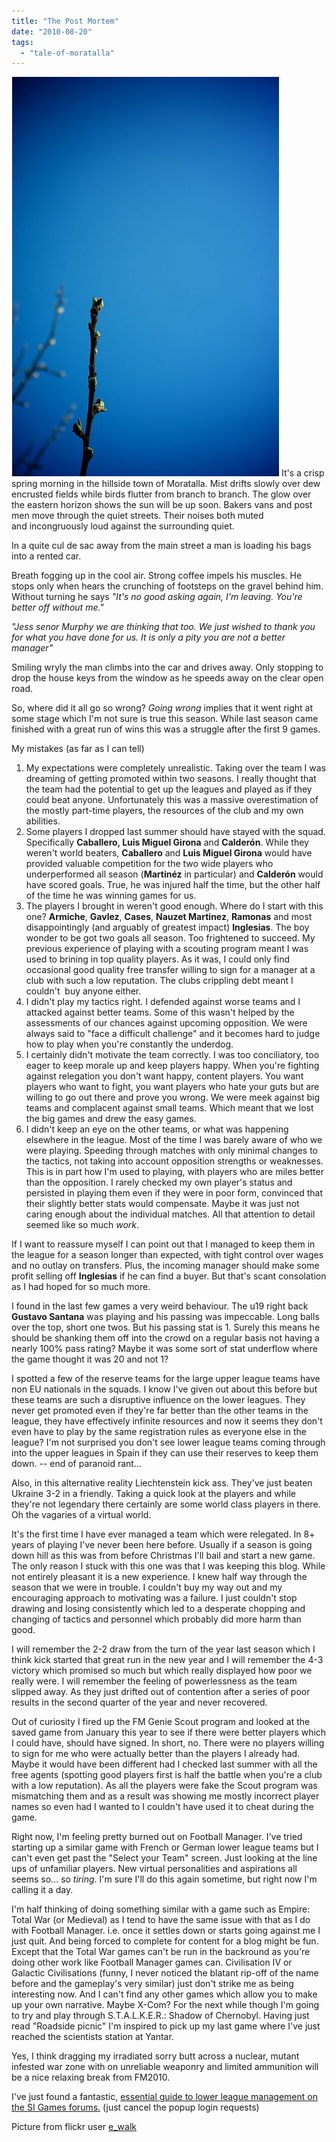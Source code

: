 ```yaml
---
title: "The Post Mortem"
date: "2010-08-20"
tags: 
  - "tale-of-moratalla"
---
```


![](images/springDawn.jpg "springDawn") It's a crisp spring morning in the hillside town of Moratalla. Mist drifts slowly over dew encrusted fields while birds flutter from branch to branch. The glow over the eastern horizon shows the sun will be up soon. Bakers vans and post men move through the quiet streets. Their noises both muted and incongruously loud against the surrounding quiet.

In a quite cul de sac away from the main street a man is loading his bags into a rented car.

Breath fogging up in the cool air. Strong coffee impels his muscles. He stops only when hears the crunching of footsteps on the gravel behind him. Without turning he says _"It's no good asking again, I'm leaving. You're better off without me."_

_"Jess senor Murphy we are thinking that too. We just wished to thank you for what you have done for us. It is only a pity you are not a better manager"_

Smiling wryly the man climbs into the car and drives away. Only stopping to drop the house keys from the window as he speeds away on the clear open road.

So, where did it all go so wrong? _Going wrong_ implies that it went right at some stage which I'm not sure is true this season. While last season came finished with a great run of wins this was a struggle after the first 9 games.

My mistakes (as far as I can tell)

1. My expectations were completely unrealistic. Taking over the team I was dreaming of getting promoted within two seasons. I really thought that the team had the potential to get up the leagues and played as if they could beat anyone. Unfortunately this was a massive overestimation of the mostly part-time players, the resources of the club and my own abilities.
2. Some players I dropped last summer should have stayed with the squad. Specifically **Caballero, **Luis Miguel Girona**** and **Calderón**. While they weren't world beaters, **Caballero** and **Luis Miguel Girona** would have provided valuable competition for the two wide players who underperformed all season (**Martinéz** in particular) and **Calderón** would have scored goals. True, he was injured half the time, but the other half of the time he was winning games for us.
3. The players I brought in weren't good enough. Where do I start with this one? **Armiche**, **Gavlez**, **Cases**, **Nauzet Martinez**, **Ramonas** and most disappointingly (and arguably of greatest impact) **Inglesias**. The boy wonder to be got two goals all season. Too frightened to succeed. My previous experience of playing with a scouting program meant I was used to brining in top quality players. As it was, I could only find occasional good quality free transfer willing to sign for a manager at a club with such a low reputation. The clubs crippling debt meant I couldn't  buy anyone either.
4. I didn't play my tactics right. I defended against worse teams and I attacked against better teams. Some of this wasn't helped by the assessments of our chances against upcoming opposition. We were always said to "face a difficult challenge" and it becomes hard to judge how to play when you're constantly the underdog.
5. I certainly didn't motivate the team correctly. I was too conciliatory, too eager to keep morale up and keep players happy. When you're fighting against relegation you don't want happy, content players. You want players who want to fight, you want players who hate your guts but are willing to go out there and prove you wrong. We were meek against big teams and complacent against small teams. Which meant that we lost the big games and drew the easy games.
6. I didn't keep an eye on the other teams, or what was happening elsewhere in the league. Most of the time I was barely aware of who we were playing. Speeding through matches with only minimal changes to the tactics, not taking into account opposition strengths or weaknesses. This is in part how I'm used to playing, with players who are miles better than the opposition. I rarely checked my own player's status and persisted in playing them even if they were in poor form, convinced that their slightly better stats would compensate. Maybe it was just not caring enough about the individual matches. All that attention to detail seemed like so much _work_.

If I want to reassure myself I can point out that I managed to keep them in the league for a season longer than expected, with tight control over wages and no outlay on transfers. Plus, the incoming manager should make some profit selling off **Inglesias** if he can find a buyer. But that's scant consolation as I had hoped for so much more.

I found in the last few games a very weird behaviour. The u19 right back **Gustavo Santana** was playing and his passing was impeccable. Long balls over the top, short one twos. But his passing stat is 1. Surely this means he should be shanking them off into the crowd on a regular basis not having a nearly 100% pass rating? Maybe it was some sort of stat underflow where the game thought it was 20 and not 1?

I spotted a few of the reserve teams for the large upper league teams have non EU nationals in the squads. I know I've given out about this before but these teams are such a disruptive influence on the lower leagues. They never get promoted even if they're far better than the other teams in the league, they have effectively infinite resources and now it seems they don't even have to play by the same registration rules as everyone else in the league? I'm not surprised you don't see lower league teams coming through into the upper leagues in Spain if they can use their reserves to keep them down. -- end of paranoid rant...

Also, in this alternative reality Liechtenstein kick ass. They've just beaten Ukraine 3-2 in a friendly. Taking a quick look at the players and while they're not legendary there certainly are some world class players in there. Oh the vagaries of a virtual world.

It's the first time I have ever managed a team which were relegated. In 8+ years of playing I've never been here before. Usually if a season is going down hill as this was from before Christmas I'll bail and start a new game. The only reason I stuck with this one was that I was keeping this blog. While not entirely pleasant it is a new experience. I knew half way through the season that we were in trouble. I couldn't buy my way out and my encouraging approach to motivating was a failure. I just couldn't stop drawing and losing consistently which led to a desperate chopping and changing of tactics and personnel which probably did more harm than good.

I will remember the 2-2 draw from the turn of the year last season which I think kick started that great run in the new year and I will remember the 4-3 victory which promised so much but which really displayed how poor we really were. I will remember the feeling of powerlessness as the team slipped away. As they just drifted out of contention after a series of poor results in the second quarter of the year and never recovered.

Out of curiosity I fired up the FM Genie Scout program and looked at the saved game from January this year to see if there were better players which I could have, should have signed. In short, no. There were no players willing to sign for me who were actually better than the players I already had. Maybe it would have been different had I checked last summer with all the free agents (spotting good players first is half the battle when you're a club with a low reputation). As all the players were fake the Scout program was mismatching them and as a result was showing me mostly incorrect player names so even had I wanted to I couldn't have used it to cheat during the game.

Right now, I'm feeling pretty burned out on Football Manager. I've tried starting up a similar game with French or German lower league teams but I can't even get past the "Select your Team" screen. Just looking at the line ups of unfamiliar players. New virtual personalities and aspirations all seems so... so _tiring_. I'm sure I'll do this again sometime, but right now I'm calling it a day.

I'm half thinking of doing something similar with a game such as Empire: Total War (or Medieval) as I tend to have the same issue with that as I do with Football Manager. i.e. once it settles down or starts going against me I just quit. And being forced to complete for content for a blog might be fun. Except that the Total War games can't be run in the backround as you're doing other work like Football Manager games can. Civilisation IV or Galactic Civilisations (funny, I never noticed the blatant rip-off of the name before and the gameplay's very similar) just don't strike me as being interesting now. And I can't find any other games which allow you to make up your own narrative. Maybe X-Com? For the next while though I'm going to try and play through S.T.A.L.K.E.R.: Shadow of Chernobyl. Having just read "Roadside picnic" I'm inspired to pick up my last game where I've just reached the scientists station at Yantar.

Yes, I think dragging my irradiated sorry butt across a nuclear, mutant infested war zone with on unreliable weaponry and limited ammunition will be a nice relaxing break from FM2010.

<edit>

I've just found a fantastic, [essential guide to lower league management on the SI Games forums.](http://community.sigames.com/showthread.php/110062-FM09-Heathxxx-Management-Approach-(Lower-League-Edition)) (just cancel the popup login requests)

Picture from flickr user [e\_walk](http://www.flickr.com/photos/walker_ep/)
